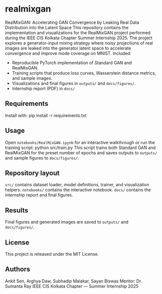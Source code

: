 # realmixgan
RealMixGAN: Accelerating GAN Convergence by Leaking Real Data Distribution into the Latent Space
This repository contains the implementation and visualizations for the RealMixGAN project performed during the IEEE CIS Kolkata Chapter Summer Internship 2025. The project explores a generator-input mixing strategy where noisy projections of real images are leaked into the generator latent space to accelerate convergence and improve mode coverage on MNIST.
Included:
- Reproducible PyTorch implementation of Standard GAN and RealMixGAN.
- Training scripts that produce loss curves, Wasserstein distance metrics, and sample images.
- Visualizations and final figures in `outputs/` and `docs/figures/`.
- Internship report (PDF) in `docs/` 
## Requirements
Install with:
pip install -r requirements.txt

## Usage
Open `notebooks/RealMixGAN.ipynb` for an interactive walkthrough or run the training script:
python src/train.py
This script trains both Standard GAN and RealMixGAN for the preset number of epochs and saves outputs to `outputs/` and sample figures to `docs/figures/`.
## Repository layout
`src/` contains dataset loader, model definitions, trainer, and visualization helpers. `notebooks/` contains the interactive notebook. `docs/` contains the internship report and final figures.
## Results
Final figures and generated images are saved to `outputs/` and `docs/figures/`.
## License
This project is released under the MIT License.
## Authors
Ankit Sen, Arghya Daw, Subhadip Malakar, Sayan Biswas
Mentor: Dr. Sumanta Ray
IEEE CIS Kolkata Chapter — Summer Internship 2025
